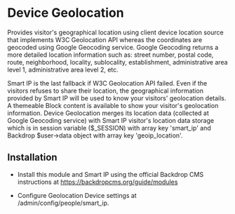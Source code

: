 Device Geolocation
==================

Provides visitor's geographical location using client device location source 
that implements W3C Geolocation API whereas the coordinates are geocoded using Google 
Geocoding service. Google Geocoding returns a more detailed location information such 
as: street number, postal code, route, neighborhood, locality, sublocality, establishment, 
administrative area level 1, administrative area level 2, etc. 

Smart IP is the last fallback if W3C Geolocation API failed. Even if the visitors refuses 
to share their location, the geographical information provided by Smart IP will be used 
to know your visitors' geolocation details. A themeable Block content is available to 
show your visitor's geolocation information. Device Geolocation merges its location data 
(collected at Google Geocoding service) with Smart IP visitor's location data storage 
which is in session variable ($_SESSION) with array key 'smart_ip' and Backdrop 
$user->data object with array key 'geoip_location'.


Installation
------------

- Install this module and Smart IP using the official Backdrop CMS instructions at
  https://backdropcms.org/guide/modules

- Configure Geolocation Device settings at /admin/config/people/smart_ip.
